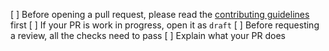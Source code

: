 [ ] Before opening a pull request, please read the [contributing guidelines](https://github.com/pancakeswap/ADao-frontend/blob/master/CONTRIBUTING.md) first
[ ] If your PR is work in progress, open it as `draft`
[ ] Before requesting a review, all the checks need to pass
[ ] Explain what your PR does
